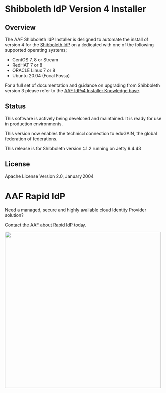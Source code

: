 # Shibboleth IdP Version 4 Installer

## Overview
The AAF Shibboleth IdP Installer is designed to automate the install of version 4 for the [Shibboleth IdP](https://shibboleth.atlassian.net/wiki/spaces/IDP4/overview) on a dedicated with one of the following supported operating systems;
* CentOS 7, 8 or Stream
* RedHAT 7 or 8
* ORACLE Linux 7 or 8
* Ubuntu 20.04 (Focal Fossa)

For a full set of documentation and guidance on upgrading from Shibboleth version 3 please refer to the [AAF IdPv4 Installer Knowledge base](https://aaf.freshdesk.com/support/solutions/articles/19000120020-shibboleth-idpv4-installer).

## Status
This software is actively being developed and maintained. It is ready for use in production environments.

This version now enables the technical connection to eduGAIN, the global federation of federations.

This release is for Shibboleth version 4.1.2 running on Jetty 9.4.43

## License
Apache License Version 2.0, January 2004


# AAF Rapid IdP

Need a managed, secure and highly available cloud Identity Provider solution?

[Contact the AAF about Rapid IdP today.](https://aaf.edu.au/rapid/)

[<img src="https://aaf.edu.au/images/Rapid-IdP.png"  width="500"/>](https://aaf.edu.au/rapid/)




